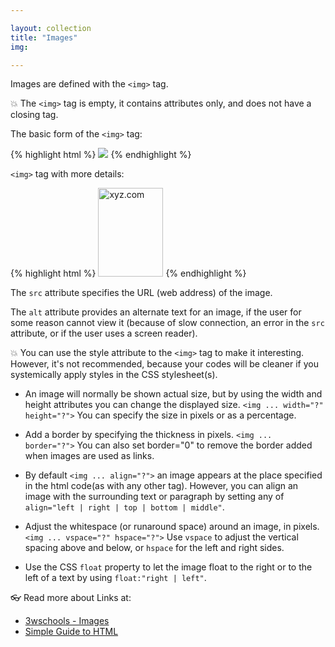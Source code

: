 ```yaml
---

layout: collection
title: "Images"
img:

---
```



Images are defined with the `<img>` tag.

💥 The `<img>` tag is empty, it contains attributes only, and does not have a closing tag.

The basic form of the `<img>` tag:

{% highlight html %}
  <img src="url">
{% endhighlight %}

`<img>` tag with more details:

{% highlight html %}
  <img src="xyz.jpg" alt="xyz.com" width="104" height="142">
{% endhighlight %}

The `src` attribute specifies the URL (web address) of the image.

The `alt` attribute provides an alternate text for an image, if the user for some reason cannot view it (because of slow connection, an error in the `src` attribute, or if the user uses a screen reader).

💥 You can use the style attribute to the `<img>` tag to make it interesting. However, it's not recommended, because your codes will be cleaner if you systemically apply styles in the CSS stylesheet(s).

- An image will normally be shown actual size, but by using the width and height attributes you can change the displayed size. `<img ... width="?" height="?">` You can specify the size in pixels or as a percentage.

- Add a border by specifying the thickness in pixels. `<img ... border="?">` You can also set border="0" to remove the border added when images are used as links.

- By default `<img ... align="?">` an image appears at the place specified in the html code(as with any other tag). However, you can align an image with the surrounding text or paragraph by setting any of `align="left | right | top | bottom | middle"`.

- Adjust the whitespace (or runaround space) around an image, in pixels. `<img ... vspace="?" hspace="?">` Use `vspace` to adjust the vertical spacing above and below, or `hspace` for the left and right sides.

- Use the CSS `float` property to let the image float to the right or to the left of a text by using `float:"right | left"`.

👓 Read more about Links at:

- [3wschools - Images](https://www.w3schools.com/html/html_images.asp)
- [Simple Guide to HTML](http://www.simplehtmlguide.com/images.php)
